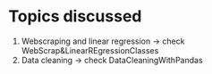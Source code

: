 # Topics discussed

1. Webscraping and linear regression -> check WebScrap&LinearREgressionClasses
2. Data cleaning -> check DataCleaningWithPandas
